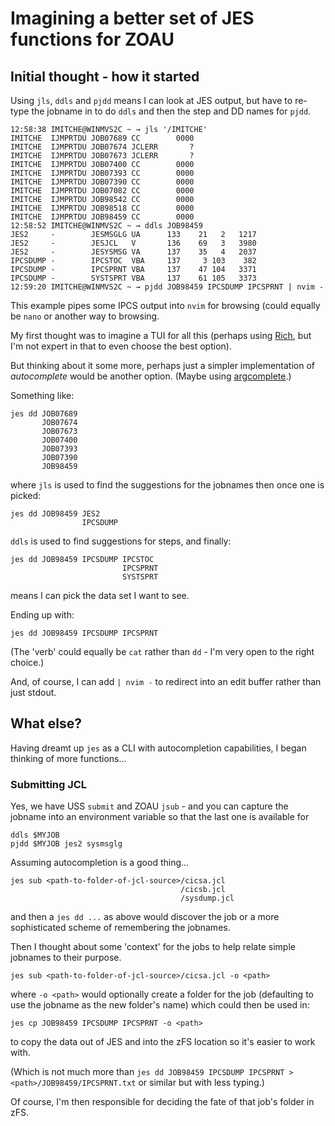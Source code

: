 # Imagining a better set of JES functions for ZOAU

## Initial thought - how it started

Using `jls`, `ddls` and `pjdd` means I can look at JES output, but have to re-type 
the jobname in to do `ddls` and then the step and DD names for `pjdd`.

```
12:58:38 IMITCHE@WINMVS2C ~ → jls '/IMITCHE'
IMITCHE  IJMPRTDU JOB07689 CC        0000
IMITCHE  IJMPRTDU JOB07674 JCLERR       ?
IMITCHE  IJMPRTDU JOB07673 JCLERR       ?
IMITCHE  IJMPRTDU JOB07400 CC        0000
IMITCHE  IJMPRTDU JOB07393 CC        0000
IMITCHE  IJMPRTDU JOB07390 CC        0000
IMITCHE  IJMPRTDU JOB07082 CC        0000
IMITCHE  IJMPRTDU JOB98542 CC        0000
IMITCHE  IJMPRTDU JOB98518 CC        0000
IMITCHE  IJMPRTDU JOB98459 CC        0000
12:58:52 IMITCHE@WINMVS2C ~ → ddls JOB98459
JES2     -        JESMSGLG UA      133    21   2   1217
JES2     -        JESJCL   V       136    69   3   3980
JES2     -        JESYSMSG VA      137    35   4   2037
IPCSDUMP -        IPCSTOC  VBA     137     3 103    382
IPCSDUMP -        IPCSPRNT VBA     137    47 104   3371
IPCSDUMP -        SYSTSPRT VBA     137    61 105   3373
12:59:20 IMITCHE@WINMVS2C ~ → pjdd JOB98459 IPCSDUMP IPCSPRNT | nvim -
```

This example pipes some IPCS output into `nvim` for browsing (could equally be `nano` or
another way to browsing.

My first thought was to imagine a TUI for all this (perhaps using [Rich](https://github.com/Textualize/rich),
but I'm not expert in that to even choose the best option).

But thinking about it some more, perhaps just a simpler implementation of *autocomplete* would be another option.
(Maybe using [argcomplete](https://github.com/kislyuk/argcomplete).)

Something like:
```shell
jes dd JOB07689
       JOB07674
       JOB07673 
       JOB07400 
       JOB07393 
       JOB07390
       JOB98459 
```
where `jls` is used to find the suggestions for the jobnames then once one is picked:

```
jes dd JOB98459 JES2
                IPCSDUMP
```
`ddls` is used to find suggestions for steps, and finally:

```
jes dd JOB98459 IPCSDUMP IPCSTOC
                         IPCSPRNT
                         SYSTSPRT
```
means I can pick the data set I want to see.

Ending up with:

```
jes dd JOB98459 IPCSDUMP IPCSPRNT
```

(The 'verb' could equally be `cat` rather than `dd` - I'm very open to the right choice.)

And, of course, I can add `| nvim -` to redirect into an edit buffer rather than just stdout.

## What else?

Having dreamt up `jes` as a CLI with autocompletion capabilities, I began thinking of more functions...

### Submitting JCL

Yes, we have USS `submit` and ZOAU `jsub` - and you can capture the jobname into an environment variable
so that the last one is available for

```
ddls $MYJOB
pjdd $MYJOB jes2 sysmsglg
```

Assuming autocompletion is a good thing...

```
jes sub <path-to-folder-of-jcl-source>/cicsa.jcl
                                      /cicsb.jcl
                                      /sysdump.jcl
```
and then a `jes dd ...` as above would discover the job or a more sophisticated scheme of remembering the jobnames.

Then I thought about some 'context' for the jobs to help relate simple jobnames to their purpose.

```
jes sub <path-to-folder-of-jcl-source>/cicsa.jcl -o <path>
```
where `-o <path>` would optionally create a folder for the job (defaulting to use the jobname
as the new folder's name) which could then be used in:

```
jes cp JOB98459 IPCSDUMP IPCSPRNT -o <path>
```
to copy the data out of JES and into the zFS location so it's easier to work with.

(Which is not much more than `jes dd JOB98459 IPCSDUMP IPCSPRNT > <path>/JOB98459/IPCSPRNT.txt` or similar but with less typing.)

Of course, I'm then responsible for deciding the fate of that job's folder in zFS.
